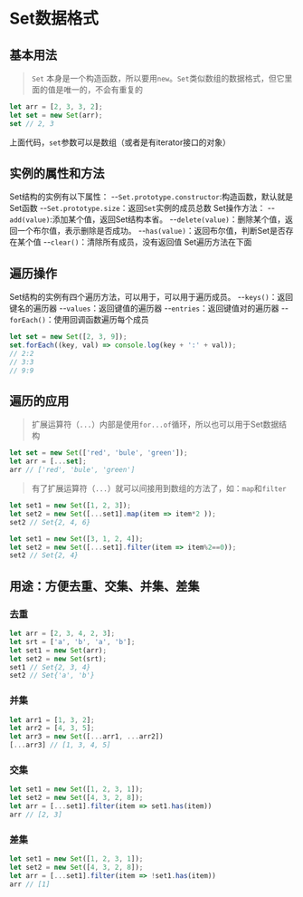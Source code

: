 # Set数据格式

## 基本用法
> `Set` 本身是一个构造函数，所以要用`new`。`Set`类似数组的数据格式，但它里面的值是唯一的，不会有重复的
```javascript
let arr = [2, 3, 3, 2];
let set = new Set(arr);
set // 2, 3
```
上面代码，`set`参数可以是数组（或者是有iterator接口的对象）


## 实例的属性和方法
  Set结构的实例有以下属性：
      --`Set.prototype.constructor`:构造函数，默认就是Set函数
      --`Set.prototype.size`：返回`Set`实例的成员总数
  Set操作方法：
      --`add(value)`:添加某个值，返回Set结构本省。
      --`delete(value)`：删除某个值，返回一个布尔值，表示删除是否成功。
      --`has(value)`：返回布尔值，判断Set是否存在某个值
      --`clear()`：清除所有成员，没有返回值
   Set遍历方法在下面

## 遍历操作
Set结构的实例有四个遍历方法，可以用于，可以用于遍历成员。
  --`keys()`：返回键名的遍历器
  --`values`：返回键值的遍历器
  --`entries`：返回键值对的遍历器
  --`forEach()`：使用回调函数遍历每个成员
```javascript
let set = new Set([2, 3, 9]);
set.forEach((key, val) => console.log(key + ':' + val));
// 2:2
// 3:3
// 9:9
```

## 遍历的应用
> 扩展运算符（`...`）内部是使用`for...of`循环，所以也可以用于Set数据结构
```javascript
let set = new Set(['red', 'bule', 'green']);
let arr = [...set];
arr // ['red', 'bule', 'green']
```
> 有了扩展运算符（`...`）就可以间接用到数组的方法了，如：`map`和`filter`
```javascript
let set1 = new Set([1, 2, 3]);
let set2 = new Set([...set1].map(item => item*2 ));
set2 // Set{2, 4, 6}
```
```javascript
let set1 = new Set([3, 1, 2, 4]);
let set2 = new Set([...set1].filter(item => item%2==0));
set2 // Set{2, 4}
```


## 用途：方便去重、交集、并集、差集

### 去重
```javascript
let arr = [2, 3, 4, 2, 3];
let srt = ['a', 'b', 'a', 'b'];
let set1 = new Set(arr);
let set2 = new Set(srt);
set1 // Set{2, 3, 4}
set2 // Set{'a', 'b'}
```
### 并集
```javascript
let arr1 = [1, 3, 2];
let arr2 = [4, 3, 5];
let arr3 = new Set([...arr1, ...arr2])
[...arr3] // [1, 3, 4, 5]
```

### 交集
```javascript
let set1 = new Set([1, 2, 3, 1]);
let set2 = new Set([4, 3, 2, 8]);
let arr = [...set1].filter(item => set1.has(item))
arr // [2, 3]
```

### 差集
```javascript
let set1 = new Set([1, 2, 3, 1]);
let set2 = new Set([4, 3, 2, 8]);
let arr = [...set1].filter(item => !set1.has(item))
arr // [1]
```







